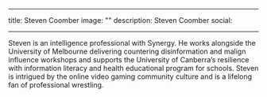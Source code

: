 
---
title: Steven Coomber
image: ""
description: Steven Coomber
social:

---

Steven is an intelligence professional with Synergy. He works alongside the University of Melbourne delivering countering disinformation and malign influence workshops and supports the University of Canberra’s resilience with information literacy and health educational program for schools. Steven is intrigued by the online video gaming community culture and is a lifelong fan of professional wrestling.